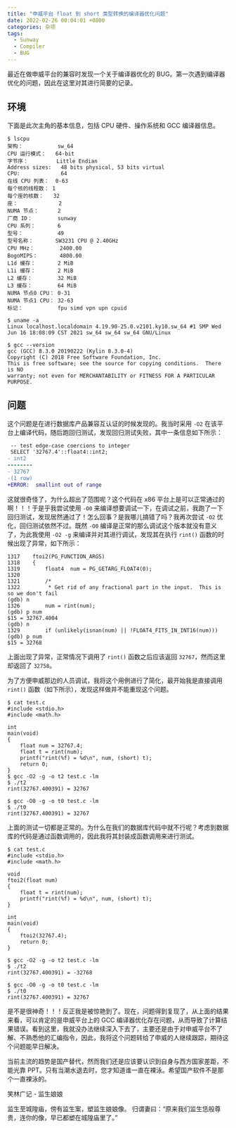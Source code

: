 ```yaml
---
title: "申威平台 float 到 short 类型转换的编译器优化问题"
date: 2022-02-26 00:04:01 +0800
categories: 杂项
tags:
  - Sunway
  - Compiler
  - BUG
---
```


最近在做申威平台的兼容时发现一个关于编译器优化的 BUG。第一次遇到编译器优化的问题，因此在这里对其进行简要的记录。

<!--more-->

## 环境

下面是此次主角的基本信息，包括 CPU 硬件、操作系统和 GCC 编译器信息。

```shell
$ lscpu
架构：           sw_64
CPU 运行模式：   64-bit
字节序：         Little Endian
Address sizes:   48 bits physical, 53 bits virtual
CPU:             64
在线 CPU 列表：  0-63
每个核的线程数： 1
每个座的核数：   32
座：             2
NUMA 节点：      2
厂商 ID：        sunway
CPU 系列：       6
型号：           49
型号名称：       SW3231 CPU @ 2.40GHz
CPU MHz：        2400.00
BogoMIPS：       4800.00
L1d 缓存：       2 MiB
L1i 缓存：       2 MiB
L2 缓存：        32 MiB
L3 缓存：        64 MiB
NUMA 节点0 CPU： 0-31
NUMA 节点1 CPU： 32-63
标记：           fpu simd vpn upn cpuid

$ uname -a
Linux localhost.localdomain 4.19.90-25.0.v2101.ky10.sw_64 #1 SMP Wed Jun 16 18:08:09 CST 2021 sw_64 sw_64 sw_64 GNU/Linux

$ gcc --version
gcc (GCC) 8.3.0 20190222 (Kylin 8.3.0-4)
Copyright (C) 2018 Free Software Foundation, Inc.
This is free software; see the source for copying conditions.  There is NO
warranty; not even for MERCHANTABILITY or FITNESS FOR A PARTICULAR PURPOSE.
```

## 问题

这个问题是在进行数据库产品兼容互认证的时候发现的。我当时采用 `-O2` 在该平台上编译代码，随后跑回归测试，发现回归测试失败，其中一条信息如下所示：

```diff
 -- test edge-case coercions to integer
 SELECT '32767.4'::float4::int2;
- int2
--------
- 32767
-(1 row)
+ERROR:  smallint out of range
```

这就很奇怪了，为什么超出了范围呢？这个代码在 x86 平台上是可以正常通过的啊！！！于是乎我尝试使用 `-O0` 来编译想要调试一下，在调试之前，我跑了一下回归测试，发现居然通过了！怎么回事？是我哪儿搞错了吗？我再次尝试 `-O2` 优化，回归测试依然不过。既然 `-O0` 编译是正常的那么调试这个版本就没有意义了，为此我使用 `-O2 -g` 来编译并对其进行调试，发现其在执行 `rint()` 函数的时候出现了异常，如下所示：

```gdb
1317    ftoi2(PG_FUNCTION_ARGS)
1318    {
1319    	float4	num = PG_GETARG_FLOAT4(0);
1320
1321    	/*
1322    	 * Get rid of any fractional part in the input.  This is so we don't fail
(gdb) n
1326    	num = rint(num);
(gdb) p num
$15 = 32767.4004
(gdb) n
1329    	if (unlikely(isnan(num) || !FLOAT4_FITS_IN_INT16(num)))
(gdb) p num
$15 = 32768
```

上面出现了异常，正常情况下调用了 `rint()` 函数之后应该返回 `32767`，然而这里却返回了 `32758`。

为了方便申威那边的人员调试，我将这个用例进行了简化，最开始我是直接调用 `rint()` 函数（如下所示），发现这样做并不能重现这个问题。

```shell
$ cat test.c
#include <stdio.h>
#include <math.h>

int
main(void)
{
    float num = 32767.4;
    float t = rint(num);
    printf("rint(%f) = %d\n", num, (short) t);
    return 0;
}
$ gcc -O2 -g -o t2 test.c -lm
$ ./t2
rint(32767.400391) = 32767

$ gcc -O0 -g -o t0 test.c -lm
$ ./t0
rint(32767.400391) = 32767
```

上面的测试一切都是正常的。为什么在我们的数据库代码中就不行呢？考虑到数据库的代码是通过函数调用的，因此我将其封装成函数调用来进行测试。

```shell
$ cat test.c
#include <stdio.h>
#include <math.h>

void
ftoi2(float num)
{
    float t = rint(num);
    printf("rint(%f) = %d\n", num, (short) t);
}

int
main(void)
{
    ftoi2(32767.4);
    return 0;
}

$ gcc -O2 -g -o t2 test.c -lm
$ ./t2
rint(32767.400391) = -32768

$ gcc -O0 -g -o t0 test.c -lm
$ ./t0
rint(32767.400391) = 32767
```

是不是很神奇！！！反正我是被惊艳到了。现在，问题得到复现了，从上面的结果来看，可以肯定的是申威平台上的 GCC 编译器优化存在问题，从而导致了计算结果错误。看到这里，我就没办法继续深入下去了，主要还是由于对申威平台不了解、不熟悉他的汇编指令，因此，我将这个问题转给了申威的人继续跟踪，期待这个问题能早日解决。

当前主流的趋势是国产替代，然而我们还是应该要认识到自身与西方国家差距，不能光靠 PPT。只有当潮水退去时，您才知道谁一直在裸泳。希望国产软件不是那个一直裸泳的。

<div class="just-for-fun">
笑林广记 - 监生娘娘

监生至城隍庙，傍有监生案，塑监生娘娘像。
归谓妻曰：“原来我们监生恁般尊贵，连你的像，早已都塑在城隍庙里了。”
</div>

